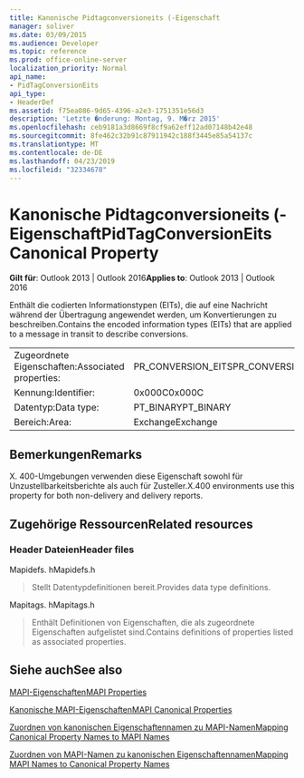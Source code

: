 ```yaml
---
title: Kanonische Pidtagconversioneits (-Eigenschaft
manager: soliver
ms.date: 03/09/2015
ms.audience: Developer
ms.topic: reference
ms.prod: office-online-server
localization_priority: Normal
api_name:
- PidTagConversionEits
api_type:
- HeaderDef
ms.assetid: f75ea086-9d65-4396-a2e3-1751351e56d3
description: 'Letzte �nderung: Montag, 9. M�rz 2015'
ms.openlocfilehash: ceb9181a3d8669f8cf9a62eff12ad07148b42e48
ms.sourcegitcommit: 8fe462c32b91c87911942c188f3445e85a54137c
ms.translationtype: MT
ms.contentlocale: de-DE
ms.lasthandoff: 04/23/2019
ms.locfileid: "32334678"
---
```

# <a name="pidtagconversioneits-canonical-property"></a><span data-ttu-id="004aa-103">Kanonische Pidtagconversioneits (-Eigenschaft</span><span class="sxs-lookup"><span data-stu-id="004aa-103">PidTagConversionEits Canonical Property</span></span>

  
  
<span data-ttu-id="004aa-104">**Gilt für**: Outlook 2013 | Outlook 2016</span><span class="sxs-lookup"><span data-stu-id="004aa-104">**Applies to**: Outlook 2013 | Outlook 2016</span></span> 
  
<span data-ttu-id="004aa-105">Enthält die codierten Informationstypen (EITs), die auf eine Nachricht während der Übertragung angewendet werden, um Konvertierungen zu beschreiben.</span><span class="sxs-lookup"><span data-stu-id="004aa-105">Contains the encoded information types (EITs) that are applied to a message in transit to describe conversions.</span></span>
  
|||
|:-----|:-----|
|<span data-ttu-id="004aa-106">Zugeordnete Eigenschaften:</span><span class="sxs-lookup"><span data-stu-id="004aa-106">Associated properties:</span></span>  <br/> |<span data-ttu-id="004aa-107">PR_CONVERSION_EITS</span><span class="sxs-lookup"><span data-stu-id="004aa-107">PR_CONVERSION_EITS</span></span>  <br/> |
|<span data-ttu-id="004aa-108">Kennung:</span><span class="sxs-lookup"><span data-stu-id="004aa-108">Identifier:</span></span>  <br/> |<span data-ttu-id="004aa-109">0x000C</span><span class="sxs-lookup"><span data-stu-id="004aa-109">0x000C</span></span>  <br/> |
|<span data-ttu-id="004aa-110">Datentyp:</span><span class="sxs-lookup"><span data-stu-id="004aa-110">Data type:</span></span>  <br/> |<span data-ttu-id="004aa-111">PT_BINARY</span><span class="sxs-lookup"><span data-stu-id="004aa-111">PT_BINARY</span></span>  <br/> |
|<span data-ttu-id="004aa-112">Bereich:</span><span class="sxs-lookup"><span data-stu-id="004aa-112">Area:</span></span>  <br/> |<span data-ttu-id="004aa-113">Exchange</span><span class="sxs-lookup"><span data-stu-id="004aa-113">Exchange</span></span>  <br/> |
   
## <a name="remarks"></a><span data-ttu-id="004aa-114">Bemerkungen</span><span class="sxs-lookup"><span data-stu-id="004aa-114">Remarks</span></span>

<span data-ttu-id="004aa-115">X. 400-Umgebungen verwenden diese Eigenschaft sowohl für Unzustellbarkeitsberichte als auch für Zusteller.</span><span class="sxs-lookup"><span data-stu-id="004aa-115">X.400 environments use this property for both non-delivery and delivery reports.</span></span>
  
## <a name="related-resources"></a><span data-ttu-id="004aa-116">Zugehörige Ressourcen</span><span class="sxs-lookup"><span data-stu-id="004aa-116">Related resources</span></span>

### <a name="header-files"></a><span data-ttu-id="004aa-117">Header Dateien</span><span class="sxs-lookup"><span data-stu-id="004aa-117">Header files</span></span>

<span data-ttu-id="004aa-118">Mapidefs. h</span><span class="sxs-lookup"><span data-stu-id="004aa-118">Mapidefs.h</span></span>
  
> <span data-ttu-id="004aa-119">Stellt Datentypdefinitionen bereit.</span><span class="sxs-lookup"><span data-stu-id="004aa-119">Provides data type definitions.</span></span>
    
<span data-ttu-id="004aa-120">Mapitags. h</span><span class="sxs-lookup"><span data-stu-id="004aa-120">Mapitags.h</span></span>
  
> <span data-ttu-id="004aa-121">Enthält Definitionen von Eigenschaften, die als zugeordnete Eigenschaften aufgelistet sind.</span><span class="sxs-lookup"><span data-stu-id="004aa-121">Contains definitions of properties listed as associated properties.</span></span>
    
## <a name="see-also"></a><span data-ttu-id="004aa-122">Siehe auch</span><span class="sxs-lookup"><span data-stu-id="004aa-122">See also</span></span>



[<span data-ttu-id="004aa-123">MAPI-Eigenschaften</span><span class="sxs-lookup"><span data-stu-id="004aa-123">MAPI Properties</span></span>](mapi-properties.md)
  
[<span data-ttu-id="004aa-124">Kanonische MAPI-Eigenschaften</span><span class="sxs-lookup"><span data-stu-id="004aa-124">MAPI Canonical Properties</span></span>](mapi-canonical-properties.md)
  
[<span data-ttu-id="004aa-125">Zuordnen von kanonischen Eigenschaftennamen zu MAPI-Namen</span><span class="sxs-lookup"><span data-stu-id="004aa-125">Mapping Canonical Property Names to MAPI Names</span></span>](mapping-canonical-property-names-to-mapi-names.md)
  
[<span data-ttu-id="004aa-126">Zuordnen von MAPI-Namen zu kanonischen Eigenschaftennamen</span><span class="sxs-lookup"><span data-stu-id="004aa-126">Mapping MAPI Names to Canonical Property Names</span></span>](mapping-mapi-names-to-canonical-property-names.md)


